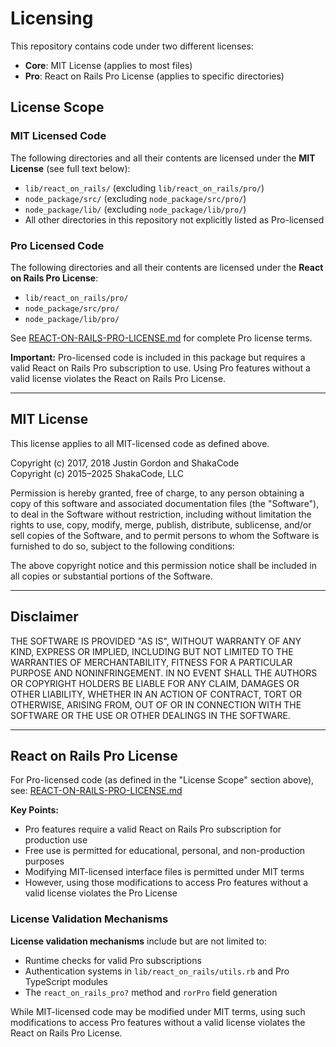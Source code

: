 # Licensing

This repository contains code under two different licenses:

- **Core**: MIT License (applies to most files)
- **Pro**: React on Rails Pro License (applies to specific directories)

## License Scope

### MIT Licensed Code

The following directories and all their contents are licensed under the **MIT License** (see full text below):

- `lib/react_on_rails/` (excluding `lib/react_on_rails/pro/`)
- `node_package/src/` (excluding `node_package/src/pro/`)
- `node_package/lib/` (excluding `node_package/lib/pro/`)
- All other directories in this repository not explicitly listed as Pro-licensed

### Pro Licensed Code

The following directories and all their contents are licensed under the **React on Rails Pro License**:

- `lib/react_on_rails/pro/`
- `node_package/src/pro/`
- `node_package/lib/pro/`

See [REACT-ON-RAILS-PRO-LICENSE.md](./REACT-ON-RAILS-PRO-LICENSE.md) for complete Pro license terms.

**Important:** Pro-licensed code is included in this package but requires a valid React on Rails Pro subscription to use. Using Pro features without a valid license violates the React on Rails Pro License.

---

## MIT License

This license applies to all MIT-licensed code as defined above.

Copyright (c) 2017, 2018 Justin Gordon and ShakaCode  
Copyright (c) 2015–2025 ShakaCode, LLC

Permission is hereby granted, free of charge, to any person obtaining a copy
of this software and associated documentation files (the "Software"), to deal
in the Software without restriction, including without limitation the rights
to use, copy, modify, merge, publish, distribute, sublicense, and/or sell
copies of the Software, and to permit persons to whom the Software is
furnished to do so, subject to the following conditions:

The above copyright notice and this permission notice shall be included in
all copies or substantial portions of the Software.

---

## Disclaimer

THE SOFTWARE IS PROVIDED "AS IS", WITHOUT WARRANTY OF ANY KIND, EXPRESS OR
IMPLIED, INCLUDING BUT NOT LIMITED TO THE WARRANTIES OF MERCHANTABILITY,
FITNESS FOR A PARTICULAR PURPOSE AND NONINFRINGEMENT. IN NO EVENT SHALL THE
AUTHORS OR COPYRIGHT HOLDERS BE LIABLE FOR ANY CLAIM, DAMAGES OR OTHER
LIABILITY, WHETHER IN AN ACTION OF CONTRACT, TORT OR OTHERWISE, ARISING FROM,
OUT OF OR IN CONNECTION WITH THE SOFTWARE OR THE USE OR OTHER DEALINGS IN THE
SOFTWARE.

---

## React on Rails Pro License

For Pro-licensed code (as defined in the "License Scope" section above), see:
[REACT-ON-RAILS-PRO-LICENSE.md](./REACT-ON-RAILS-PRO-LICENSE.md)

**Key Points:**

- Pro features require a valid React on Rails Pro subscription for production use
- Free use is permitted for educational, personal, and non-production purposes
- Modifying MIT-licensed interface files is permitted under MIT terms
- However, using those modifications to access Pro features without a valid license violates the Pro License

### License Validation Mechanisms

**License validation mechanisms** include but are not limited to:

- Runtime checks for valid Pro subscriptions
- Authentication systems in `lib/react_on_rails/utils.rb` and Pro TypeScript modules
- The `react_on_rails_pro?` method and `rorPro` field generation

While MIT-licensed code may be modified under MIT terms, using such modifications to access Pro features without a valid license violates the React on Rails Pro License.
